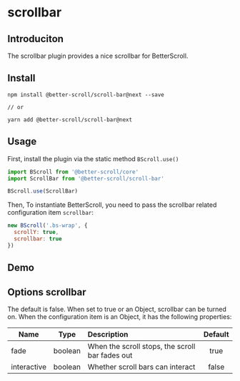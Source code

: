 # scrollbar

## Introduciton

  The scrollbar plugin provides a nice scrollbar for BetterScroll.

## Install

```shell
npm install @better-scroll/scroll-bar@next --save

// or

yarn add @better-scroll/scroll-bar@next
```

## Usage

First, install the plugin via the static method `BScroll.use()`

```js
import BScroll from '@better-scroll/core'
import ScrollBar from '@better-scroll/scroll-bar'

BScroll.use(ScrollBar)
```

Then, To instantiate BetterScroll, you need to pass the scrollbar related configuration item `scrollbar`:

```js
new BScroll('.bs-wrap', {
  scrollY: true,
  scrollbar: true
})
```

## Demo

<demo qrcode-url="scrollbar/default">
  <template slot="code-template">
    <<< @/examples/vue/components/scrollbar/default.vue?template
  </template>
  <template slot="code-script">
    <<< @/examples/vue/components/scrollbar/default.vue?script
  </template>
  <template slot="code-style">
    <<< @/examples/vue/components/scrollbar/default.vue?style
  </template>
  <scrollbar-default slot="demo"></scrollbar-default>
</demo>

## Options scrollbar

The default is false. When set to true or an Object, scrollbar can be turned on. When the configuration item is an Object, it has the following properties:

|Name|Type|Description|Default|
|----------|:-----:|:-----------|:--------:|
| fade | boolean | When the scroll stops, the scroll bar fades out | true |
| interactive | boolean | Whether scroll bars can interact | false |
